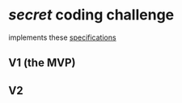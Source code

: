 # *secret* coding challenge

implements these [specifications](https://ghost.notion.site/Coding-challenge-4b8ae672b90745dda06afeeea0f27267)

## V1 (the MVP)



## V2